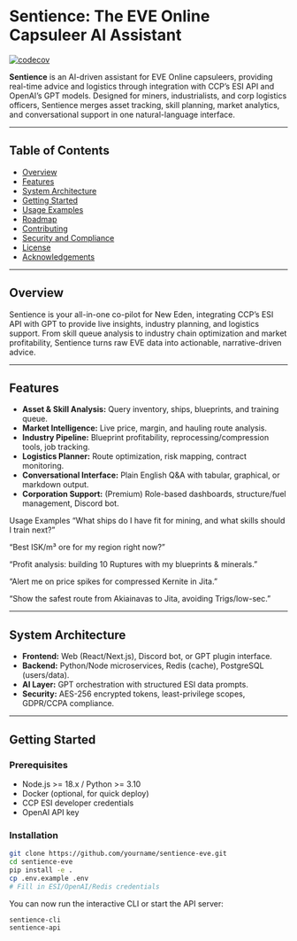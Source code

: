 # Sentience: The EVE Online Capsuleer AI Assistant

[![codecov](https://codecov.io/gh/yourusername/sentience/branch/main/graph/badge.svg)](https://codecov.io/gh/yourusername/sentience)

**Sentience** is an AI-driven assistant for EVE Online capsuleers, providing real-time advice and logistics through integration with CCP’s ESI API and OpenAI’s GPT models. Designed for miners, industrialists, and corp logistics officers, Sentience merges asset tracking, skill planning, market analytics, and conversational support in one natural-language interface.

---

## Table of Contents

- [Overview](#overview)
- [Features](#features)
- [System Architecture](#system-architecture)
- [Getting Started](#getting-started)
- [Usage Examples](#usage-examples)
- [Roadmap](#roadmap)
- [Contributing](#contributing)
- [Security and Compliance](#security-and-compliance)
- [License](#license)
- [Acknowledgements](#acknowledgements)

---

## Overview

Sentience is your all-in-one co-pilot for New Eden, integrating CCP’s ESI API with GPT to provide live insights, industry planning, and logistics support. From skill queue analysis to industry chain optimization and market profitability, Sentience turns raw EVE data into actionable, narrative-driven advice.

---

## Features

- **Asset & Skill Analysis:** Query inventory, ships, blueprints, and training queue.
- **Market Intelligence:** Live price, margin, and hauling route analysis.
- **Industry Pipeline:** Blueprint profitability, reprocessing/compression tools, job tracking.
- **Logistics Planner:** Route optimization, risk mapping, contract monitoring.
- **Conversational Interface:** Plain English Q&A with tabular, graphical, or markdown output.
- **Corporation Support:** (Premium) Role-based dashboards, structure/fuel management, Discord bot.

Usage Examples
“What ships do I have fit for mining, and what skills should I train next?”

“Best ISK/m³ ore for my region right now?”

“Profit analysis: building 10 Ruptures with my blueprints & minerals.”

“Alert me on price spikes for compressed Kernite in Jita.”

“Show the safest route from Akiainavas to Jita, avoiding Trigs/low-sec.”

---

## System Architecture

- **Frontend:** Web (React/Next.js), Discord bot, or GPT plugin interface.
- **Backend:** Python/Node microservices, Redis (cache), PostgreSQL (users/data).
- **AI Layer:** GPT orchestration with structured ESI data prompts.
- **Security:** AES-256 encrypted tokens, least-privilege scopes, GDPR/CCPA compliance.

---

## Getting Started

### Prerequisites

- Node.js >= 18.x / Python >= 3.10
- Docker (optional, for quick deploy)
- CCP ESI developer credentials
- OpenAI API key

### Installation

```bash
git clone https://github.com/yourname/sentience-eve.git
cd sentience-eve
pip install -e .
cp .env.example .env
# Fill in ESI/OpenAI/Redis credentials
```

You can now run the interactive CLI or start the API server:

```bash
sentience-cli
sentience-api
```

